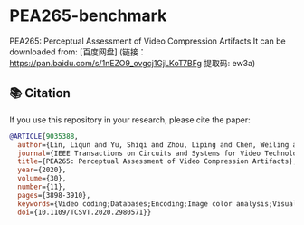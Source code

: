 # PEA265-benchmark
PEA265: Perceptual Assessment of Video Compression Artifacts
It can be downloaded from: [百度网盘] (链接： https://pan.baidu.com/s/1nEZO9_ovgcj1GjLKoT7BFg 提取码: ew3a)

## 📚 Citation

If you use this repository in your research, please cite the paper:

```bibtex
@ARTICLE{9035388,
  author={Lin, Liqun and Yu, Shiqi and Zhou, Liping and Chen, Weiling and Zhao, Tiesong and Wang, Zhou},
  journal={IEEE Transactions on Circuits and Systems for Video Technology}, 
  title={PEA265: Perceptual Assessment of Video Compression Artifacts}, 
  year={2020},
  volume={30},
  number={11},
  pages={3898-3910},
  keywords={Video coding;Databases;Encoding;Image color analysis;Visualization;Image coding;Hemorrhaging;Video coding;video compression;video quality assessment;perceptual encoding artifacts;H265/HEVC},
  doi={10.1109/TCSVT.2020.2980571}}
